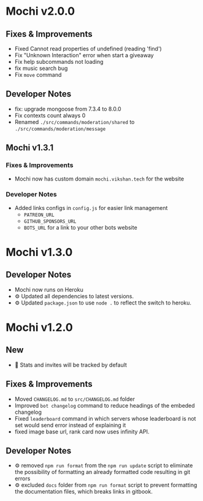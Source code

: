 # Mochi v2.0.0

## Fixes & Improvements

- Fixed Cannot read properties of undefined (reading 'find')
- Fix "Unknown Interaction" error when start a giveaway
- Fix help subcommands not loading
- fix music search bug
- Fix `move` command

## Developer Notes

- fix: upgrade mongoose from 7.3.4 to 8.0.0
- Fix contexts count always 0
- Renamed `./src/commands/moderation/shared` to
  `./src/commands/moderation/message`

## Mochi v1.3.1

### Fixes & Improvements

- Mochi now has custom domain `mochi.vikshan.tech` for the website

### Developer Notes

- Added links configs in `config.js` for easier link management
  - `PATREON_URL`
  - `GITHUB_SPONSORS_URL`
  - `BOTS_URL` for a link to your other bots website

# Mochi v1.3.0

## Developer Notes

- Mochi now runs on Heroku
- ⚙️ Updated all dependencies to latest versions.
- ⚙️ Updated `package.json` to use `node .` to reflect the switch to heroku.

# Mochi v1.2.0

## New

- 📜 Stats and invites will be tracked by default

## Fixes & Improvements

- Moved `CHANGELOG.md` to `src/CHANGELOG.md` folder
- Improved `bot changelog` command to reduce headings of the embeded changelog
- Fixed `leaderboard` command in which servers whose leaderboard is not set
  would send error instead of explaining it
- fixed image base url, rank card now uses infinity API.

## Developer Notes

- ⚙️ removed `npm run format` from the `npm run update` script to eliminate the
  possibility of formatting an already formatted code resulting in git errors
- ⚙️ excluded `docs` folder from `npm run format` script to prevent formatting
  the documentation files, which breaks links in gitbook.

